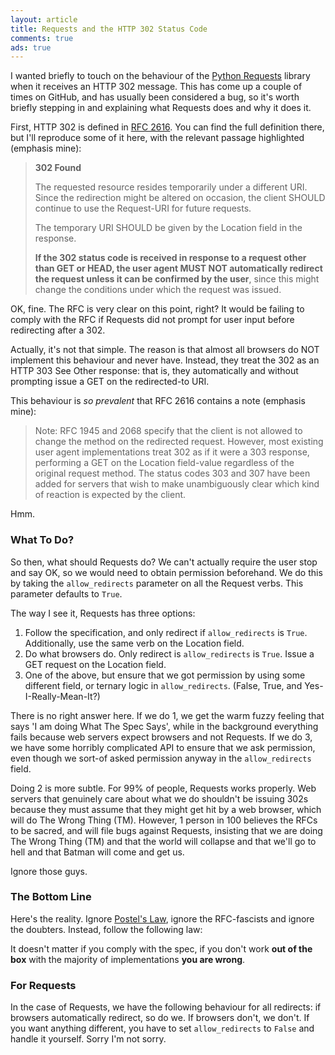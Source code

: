 ```yaml
---
layout: article
title: Requests and the HTTP 302 Status Code
comments: true
ads: true
---
```


I wanted briefly to touch on the behaviour of the
[Python Requests](http://python-requests.org/) library when it receives an HTTP
302 message. This has come up a couple of times on GitHub, and has usually been
considered a bug, so it's worth briefly stepping in and explaining what
Requests does and why it does it.

First, HTTP 302 is defined in
[RFC 2616](http://pretty-rfc.herokuapp.com/RFC2616#status.302). You can find
the full definition there, but I'll reproduce some of it here, with the
relevant passage highlighted (emphasis mine):

> **302 Found**
>
> The requested resource resides temporarily under a different URI. Since the
> redirection might be altered on occasion, the client SHOULD continue to use
> the Request-URI for future requests.
>
> The temporary URI SHOULD be given by the Location field in the response.
>
> **If the 302 status code is received in response to a request other than GET
> or HEAD, the user agent MUST NOT automatically redirect the request unless it
> can be confirmed by the user**, since this might change the conditions under
> which the request was issued.

OK, fine. The RFC is very clear on this point, right? It would be failing to
comply with the RFC if Requests did not prompt for user input before
redirecting after a 302.

Actually, it's not that simple. The reason is that almost all browsers do NOT
implement this behaviour and never have. Instead, they treat the 302 as an HTTP
303 See Other response: that is, they automatically and without prompting issue
a GET on the redirected-to URI.

This behaviour is _so prevalent_ that RFC 2616 contains a note (emphasis mine):

> Note: RFC 1945 and 2068 specify that the client is not allowed to change the
> method on the redirected request. However, most existing user agent
> implementations treat 302 as if it were a 303 response, performing a GET on
> the Location field-value regardless of the original request method. The
> status codes 303 and 307 have been added for servers that wish to make
> unambiguously clear which kind of reaction is expected by the client.

Hmm.

### What To Do?

So then, what should Requests do? We can't actually require the user stop and
say OK, so we would need to obtain permission beforehand. We do this by taking
the `allow_redirects` parameter on all the Request verbs. This parameter
defaults to `True`.

The way I see it, Requests has three options:

1. Follow the specification, and only redirect if `allow_redirects` is `True`.
   Additionally, use the same verb on the Location field.
2. Do what browsers do. Only redirect is `allow_redirects` is `True`. Issue a
   GET request on the Location field.
3. One of the above, but ensure that we got permission by using some different
   field, or ternary logic in `allow_redirects`. (False, True, and
   Yes-I-Really-Mean-It?)

There is no right answer here. If we do 1, we get the warm fuzzy feeling that
says 'I am doing What The Spec Says', while in the background everything fails
because web servers expect browsers and not Requests. If we do 3, we have some
horribly complicated API to ensure that we ask permission, even though we
sort-of asked permission anyway in the `allow_redirects` field.

Doing 2 is more subtle. For 99% of people, Requests works properly. Web servers
that genuinely care about what we do shouldn't be issuing 302s because they
must assume that they might get hit by a web browser, which will do The Wrong
Thing (TM). However, 1 person in 100 believes the RFCs to be sacred, and will
file bugs against Requests, insisting that we are doing The Wrong Thing (TM)
and that the world will collapse and that we'll go to hell and that Batman will
come and get us.

Ignore those guys.

### The Bottom Line

Here's the reality. Ignore
[Postel's Law](http://en.wikipedia.org/wiki/Postel%27s_law), ignore the
RFC-fascists and ignore the doubters. Instead, follow the following law:

It doesn't matter if you comply with the spec, if you don't work **out of the
box** with the majority of implementations **you are wrong**.

### For Requests

In the case of Requests, we have the following behaviour for all redirects: if
browsers automatically redirect, so do we. If browsers don't, we don't. If you
want anything different, you have to set `allow_redirects` to `False` and
handle it yourself. Sorry I'm not sorry.
